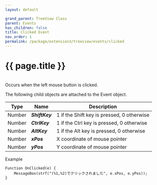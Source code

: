 ```yaml
---
layout: default

grand_parent: TreeView Class
parent: Events
has_children: false
title: Clicked Event
nav_order: 1
permalink: /package/extension3/treeview/events/clicked
---
```

# {{ page.title }}
<br>
Occurs when the left mouse button is clicked.

The following child objects are attached to the Event object.

| Type   | Name           | Description                                |
|--------|----------------|--------------------------------------------|
| Number | **_ShiftKey_** | 1 if the Shift key is pressed, 0 otherwise |
| Number | **_CtrlKey_**  | 1 if the Ctrl key is pressed, 0 otherwise  |
| Number | **_AltKey_**   | 1 if the Alt key is pressed, 0 otherwise   |
| Number | **_xPos_**     | X coordinate of mouse pointer              |
| Number | **_yPos_**     | Y coordinate of mouse pointer              |

Example
```
Function OnClicked(e) {
    MessageBox(strf("(%1,%2)でクリックされました", e.xPos, e.yPos));
}
```